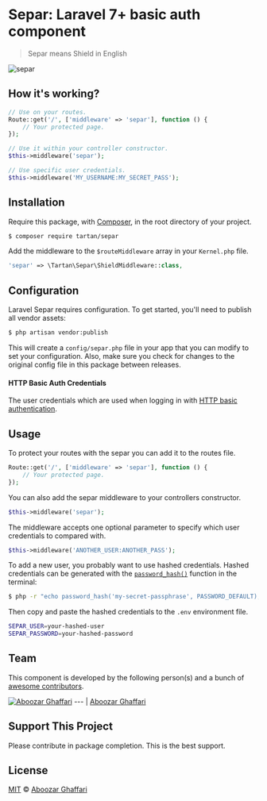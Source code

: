 # Separ: Laravel 7+ basic auth component
> Separ means Shield in English

![separ](https://images.idgesg.net/images/article/2018/08/7_best-common-defenses_sword_shield_warrior_knight_security-100768046-large.jpg)

## How it's working?
```php
// Use on your routes.
Route::get('/', ['middleware' => 'separ'], function () {
    // Your protected page.
});

// Use it within your controller constructor.
$this->middleware('separ');

// Use specific user credentials.
$this->middleware('MY_USERNAME:MY_SECRET_PASS');
```

## Installation

Require this package, with [Composer](https://getcomposer.org/), in the root directory of your project.

```bash
$ composer require tartan/separ
```

Add the middleware to the `$routeMiddleware` array in your `Kernel.php` file.

```php
'separ' => \Tartan\Separ\ShieldMiddleware::class,
```

## Configuration

Laravel Separ requires configuration. To get started, you'll need to publish all vendor assets:

```bash
$ php artisan vendor:publish
```

This will create a `config/separ.php` file in your app that you can modify to set your configuration. 
Also, make sure you check for changes to the original config file in this package between releases.

#### HTTP Basic Auth Credentials

The user credentials which are used when logging in with [HTTP basic authentication](https://en.m.wikipedia.org/wiki/Basic_access_authentication).

## Usage

To protect your routes with the separ you can add it to the routes file.

```php
Route::get('/', ['middleware' => 'separ'], function () {
    // Your protected page.
});
```

You can also add the separ middleware to your controllers constructor.

```php
$this->middleware('separ');
```

The middleware accepts one optional parameter to specify which user credentials to compared with.

```php
$this->middleware('ANOTHER_USER:ANOTHER_PASS');
```

To add a new user, you probably want to use hashed credentials. Hashed credentials can be generated with the [`password_hash()`](https://secure.php.net/manual/en/function.password-hash.php) function in the terminal:

```sh
$ php -r "echo password_hash('my-secret-passphrase', PASSWORD_DEFAULT);"
```

Then copy and paste the hashed credentials to the `.env` environment file.

```bash
SEPAR_USER=your-hashed-user
SEPAR_PASSWORD=your-hashed-password
```

## Team

This component is developed by the following person(s) and a bunch of [awesome contributors](https://github.com/iamtartan/laravel-online-payment/graphs/contributors).

[![Aboozar Ghaffari](https://avatars2.githubusercontent.com/u/502961?v=3&s=130)](https://github.com/iamtartan) 
--- |
[Aboozar Ghaffari](https://github.com/iamtartan)


## Support This Project

Please contribute in package completion. This is the best support.

## License

[MIT](LICENSE) © [Aboozar Ghaffari](https://github.com/iamtartan)
